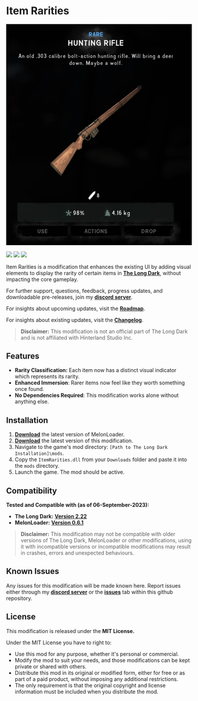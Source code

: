 # Item Rarities

![Screenshot](Images/placeholderiflerarity.jpg)

![](https://img.shields.io/github/downloads/Deaadman/ItemRarities/total.svg) ![](https://img.shields.io/github/downloads/Deaadman/ItemRarities/latest/total.svg)
[![](https://img.shields.io/github/v/release/Deaadman/ItemRarities)](https://github.com/Deaadman/ItemRarities/releases/latest)

Item Rarities is a modification that enhances the existing UI by adding visual elements to display the rarity of certain items in [**The Long Dark**](https://www.hinterlandgames.com/the-long-dark/), without impacting the core gameplay.

For further support, questions, feedback, progress updates, and downloadable pre-releases, join my [**discord server**](https://discord.gg/ZmMNzUzV6A).

For insights about upcoming updates, visit the [**Roadmap**](ROADMAP.md).

For insights about existing updates, visit the [**Changelog**](CHANGELOG.md).

>**Disclaimer:** This modification is not an official part of The Long Dark and is not affiliated with Hinterland Studio Inc.

## Features
- **Rarity Classification:** Each item now has a distinct visual indicator which represents its rarity.
- **Enhanced Immersion**: Rarer items now feel like they worth something once found.
- **No Dependencies Required**: This modification works alone without anything else.

## Installation
1. [**Download**](https://github.com/LavaGang/MelonLoader/releases/latest) the latest version of MelonLoader.
2. [**Download**](https://github.com/Deaadman/ItemRarities/releases/latest) the latest version of this modification.
3. Navigate to the game's mod directory: `[Path to The Long Dark Installation]\mods`.
4. Copy the `ItemRarities.dll` from your `Downloads` folder and paste it into the `mods` directory.
5. Launch the game. The mod should be active.

## Compatibility
**Tested and Compatible with (as of 06-September-2023):**  

- **The Long Dark:** [**Version 2.22**](https://store.steampowered.com/news/app/305620?updates=true) 
- **MelonLoader:** [**Version 0.6.1**](https://github.com/LavaGang/MelonLoader/blob/master/CHANGELOG.md)

>**Disclaimer:** This modification may not be compatible with older versions of The Long Dark, MelonLoader or other modifications, using it with incompatible versions or incompatible modifications may result in crashes, errors and unexpected behaviours.

## Known Issues
Any issues for this modification will be made known here. Report issues either through my [**discord server**](https://discord.gg/ZmMNzUzV6A) or the [**issues**](https://github.com/Deaadman/ItemRarities/issues) tab within this github repository.

## License
This modification is released under the **MIT License.**

Under the MIT License you have to right to:

-   Use this mod for any purpose, whether it's personal or commercial.
-   Modify the mod to suit your needs, and those modifications can be kept private or shared with others.
-   Distribute this mod in its original or modified form, either for free or as part of a paid product, without imposing any additional restrictions.
-   The only requirement is that the original copyright and license information must be included when you distribute the mod.
